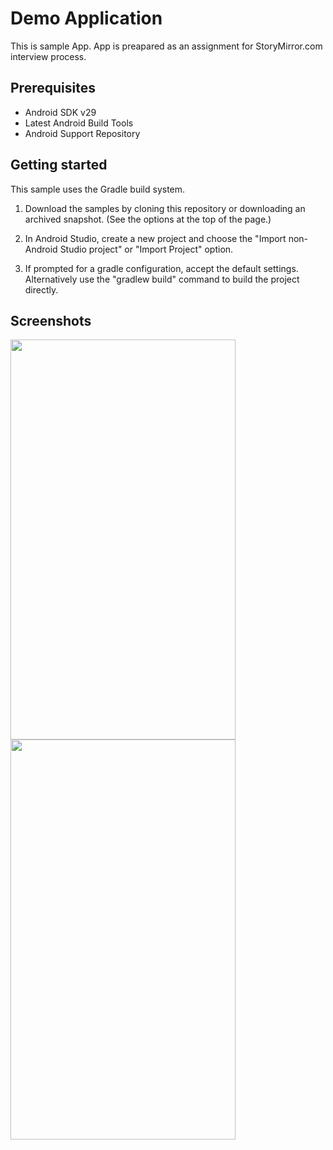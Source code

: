 
Demo Application
=====================================================

This is sample App. App is preapared as an assignment for StoryMirror.com interview process.

Prerequisites
--------------

- Android SDK v29
- Latest Android Build Tools
- Android Support Repository

Getting started
---------------

This sample uses the Gradle build system.

1. Download the samples by cloning this repository or downloading an archived
  snapshot. (See the options at the top of the page.)
1. In Android Studio, create a new project and choose the "Import non-Android Studio project" or
  "Import Project" option.

1. If prompted for a gradle configuration, accept the default settings.
  Alternatively use the "gradlew build" command to build the project directly.


Screenshots
-----------
<a href="url"><img src="https://user-images.githubusercontent.com/48313933/70789578-47dc5a00-1db9-11ea-8c6a-da3d0db20130.png" align="left" height="640" width="360"></a>

<a href="url"><img src="https://user-images.githubusercontent.com/48313933/70789475-1e233300-1db9-11ea-870b-cf20e1e7dc71.png" align="left" height="640" width="360"></a>
